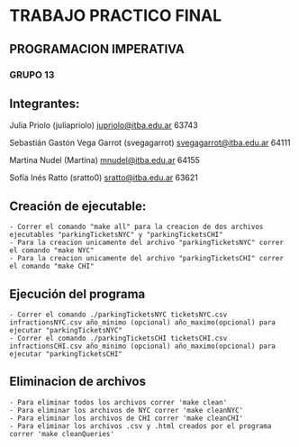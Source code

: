 # TRABAJO PRACTICO FINAL
## PROGRAMACION IMPERATIVA

### GRUPO 13
## Integrantes:

Julia Priolo (juliapriolo)
    jupriolo@itba.edu.ar 63743

Sebastián Gastón Vega Garrot (svegagarrot)
    svegagarrot@itba.edu.ar 64111

Martina Nudel (Martina)
    mnudel@itba.edu.ar 64155

Sofía Inés Ratto (sratto0)
    sratto@itba.edu.ar 63621

## Creación de ejecutable:

    - Correr el comando "make all" para la creacion de dos archivos ejecutables "parkingTicketsNYC" y "parkingTicketsCHI"
    - Para la creacion unicamente del archivo "parkingTicketsNYC" correr el comando "make NYC"
    - Para la creacion unicamente del archivo "parkingTicketsCHI" correr el comando "make CHI"


## Ejecución del programa

    - Correr el comando ./parkingTicketsNYC ticketsNYC.csv infractionsNYC.csv año_minimo (opcional) año_maximo(opcional) para ejecutar "parkingTicketsNYC"
    - Correr el comando ./parkingTicketsCHI ticketsCHI.csv infractionsCHI.csv año_minimo (opcional) año_maximo(opcional) para ejecutar "parkingTicketsCHI"

## Eliminacion de archivos

    - Para eliminar todos los archivos correr 'make clean'  
    - Para eliminar los archivos de NYC correr 'make cleanNYC'
    - Para eliminar los archivos de CHI correr 'make cleanCHI'
    - Para eliminar los archivos .csv y .html creados por el programa correr 'make cleanQueries'


